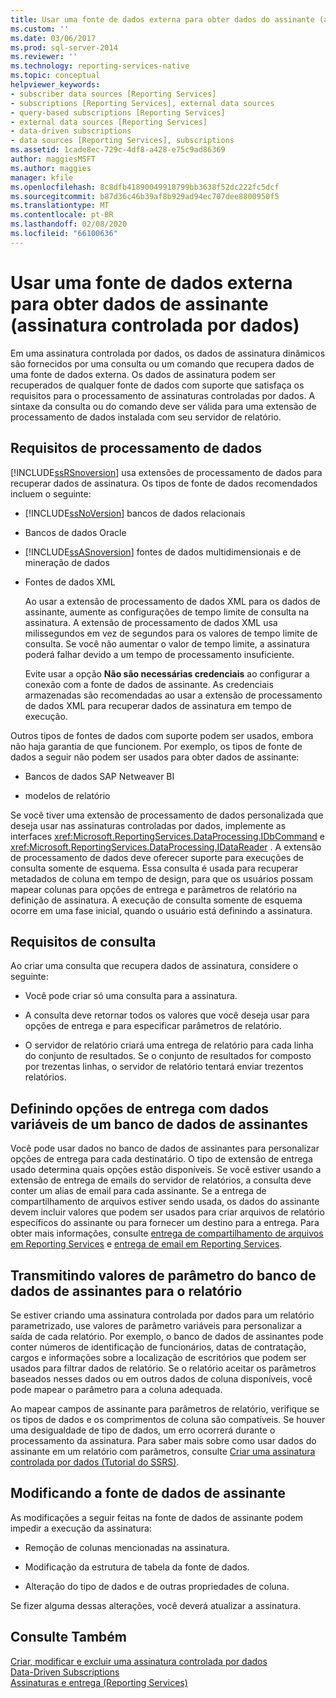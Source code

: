 ```yaml
---
title: Usar uma fonte de dados externa para obter dados do assinante (assinatura controlada por dados) | Microsoft Docs
ms.custom: ''
ms.date: 03/06/2017
ms.prod: sql-server-2014
ms.reviewer: ''
ms.technology: reporting-services-native
ms.topic: conceptual
helpviewer_keywords:
- subscriber data sources [Reporting Services]
- subscriptions [Reporting Services], external data sources
- query-based subscriptions [Reporting Services]
- external data sources [Reporting Services]
- data-driven subscriptions
- data sources [Reporting Services], subscriptions
ms.assetid: 1cade8ec-729c-4df8-a428-e75c9ad86369
author: maggiesMSFT
ms.author: maggies
manager: kfile
ms.openlocfilehash: 8c8dfb41890049918799bb3638f52dc222fc5dcf
ms.sourcegitcommit: b87d36c46b39af8b929ad94ec707dee8800950f5
ms.translationtype: MT
ms.contentlocale: pt-BR
ms.lasthandoff: 02/08/2020
ms.locfileid: "66100636"
---
```

# <a name="use-an-external-data-source-for-subscriber-data-data-driven-subscription"></a>Usar uma fonte de dados externa para obter dados de assinante (assinatura controlada por dados)
  Em uma assinatura controlada por dados, os dados de assinatura dinâmicos são fornecidos por uma consulta ou um comando que recupera dados de uma fonte de dados externa. Os dados de assinatura podem ser recuperados de qualquer fonte de dados com suporte que satisfaça os requisitos para o processamento de assinaturas controladas por dados. A sintaxe da consulta ou do comando deve ser válida para uma extensão de processamento de dados instalada com seu servidor de relatório.  
  
## <a name="data-processing-requirements"></a>Requisitos de processamento de dados  
 [!INCLUDE[ssRSnoversion](../../includes/ssrsnoversion-md.md)] usa extensões de processamento de dados para recuperar dados de assinatura. Os tipos de fonte de dados recomendados incluem o seguinte:  
  
-   [!INCLUDE[ssNoVersion](../../includes/ssnoversion-md.md)] bancos de dados relacionais  
  
-   Bancos de dados Oracle  
  
-   [!INCLUDE[ssASnoversion](../../includes/ssasnoversion-md.md)] fontes de dados multidimensionais e de mineração de dados  
  
-   Fontes de dados XML  
  
     Ao usar a extensão de processamento de dados XML para os dados de assinante, aumente as configurações de tempo limite de consulta na assinatura. A extensão de processamento de dados XML usa milissegundos em vez de segundos para os valores de tempo limite de consulta. Se você não aumentar o valor de tempo limite, a assinatura poderá falhar devido a um tempo de processamento insuficiente.  
  
     Evite usar a opção **Não são necessárias credenciais** ao configurar a conexão com a fonte de dados de assinante. As credenciais armazenadas são recomendadas ao usar a extensão de processamento de dados XML para recuperar dados de assinatura em tempo de execução.  
  
 Outros tipos de fontes de dados com suporte podem ser usados, embora não haja garantia de que funcionem. Por exemplo, os tipos de fonte de dados a seguir não podem ser usados para obter dados de assinante:  
  
-   Bancos de dados SAP Netweaver BI  
  
-   modelos de relatório  
  
 Se você tiver uma extensão de processamento de dados personalizada que deseja usar nas assinaturas controladas por dados, implemente as interfaces <xref:Microsoft.ReportingServices.DataProcessing.IDbCommand> e <xref:Microsoft.ReportingServices.DataProcessing.IDataReader> . A extensão de processamento de dados deve oferecer suporte para execuções de consulta somente de esquema. Essa consulta é usada para recuperar metadados de coluna em tempo de design, para que os usuários possam mapear colunas para opções de entrega e parâmetros de relatório na definição de assinatura. A execução de consulta somente de esquema ocorre em uma fase inicial, quando o usuário está definindo a assinatura.  
  
## <a name="query-requirements"></a>Requisitos de consulta  
 Ao criar uma consulta que recupera dados de assinatura, considere o seguinte:  
  
-   Você pode criar só uma consulta para a assinatura.  
  
-   A consulta deve retornar todos os valores que você deseja usar para opções de entrega e para especificar parâmetros de relatório.  
  
-   O servidor de relatório criará uma entrega de relatório para cada linha do conjunto de resultados. Se o conjunto de resultados for composto por trezentas linhas, o servidor de relatório tentará enviar trezentos relatórios.  
  
## <a name="setting-delivery-options-using-variable-data-from-a-subscriber-database"></a>Definindo opções de entrega com dados variáveis de um banco de dados de assinantes  
 Você pode usar dados no banco de dados de assinantes para personalizar opções de entrega para cada destinatário. O tipo de extensão de entrega usado determina quais opções estão disponíveis. Se você estiver usando a extensão de entrega de emails do servidor de relatórios, a consulta deve conter um alias de email para cada assinante. Se a entrega de compartilhamento de arquivos estiver sendo usada, os dados do assinante devem incluir valores que podem ser usados para criar arquivos de relatório específicos do assinante ou para fornecer um destino para a entrega. Para obter mais informações, consulte [entrega de compartilhamento de arquivos em Reporting Services](file-share-delivery-in-reporting-services.md) e [entrega de email em Reporting Services](e-mail-delivery-in-reporting-services.md).  
  
## <a name="passing-parameter-values-from-the-subscriber-database-to-the-report"></a>Transmitindo valores de parâmetro do banco de dados de assinantes para o relatório  
 Se estiver criando uma assinatura controlada por dados para um relatório parametrizado, use valores de parâmetro variáveis para personalizar a saída de cada relatório. Por exemplo, o banco de dados de assinantes pode conter números de identificação de funcionários, datas de contratação, cargos e informações sobre a localização de escritórios que podem ser usados para filtrar dados de relatório. Se o relatório aceitar os parâmetros baseados nesses dados ou em outros dados de coluna disponíveis, você pode mapear o parâmetro para a coluna adequada.  
  
 Ao mapear campos de assinante para parâmetros de relatório, verifique se os tipos de dados e os comprimentos de coluna são compatíveis. Se houver uma desigualdade de tipo de dados, um erro ocorrerá durante o processamento da assinatura. Para saber mais sobre como usar dados do assinante em um relatório com parâmetros, consulte [Criar uma assinatura controlada por dados &#40;Tutorial do SSRS&#41;](../create-a-data-driven-subscription-ssrs-tutorial.md).  
  
## <a name="modifying-the-subscriber-data-source"></a>Modificando a fonte de dados de assinante  
 As modificações a seguir feitas na fonte de dados de assinante podem impedir a execução da assinatura:  
  
-   Remoção de colunas mencionadas na assinatura.  
  
-   Modificação da estrutura de tabela da fonte de dados.  
  
-   Alteração do tipo de dados e de outras propriedades de coluna.  
  
 Se fizer alguma dessas alterações, você deverá atualizar a assinatura.  
  
## <a name="see-also"></a>Consulte Também  
 [Criar, modificar e excluir uma assinatura controlada por dados](data-driven-subscriptions.md)   
 [Data-Driven Subscriptions](data-driven-subscriptions.md)   
 [Assinaturas e entrega &#40;Reporting Services&#41;](subscriptions-and-delivery-reporting-services.md)  
  
  
